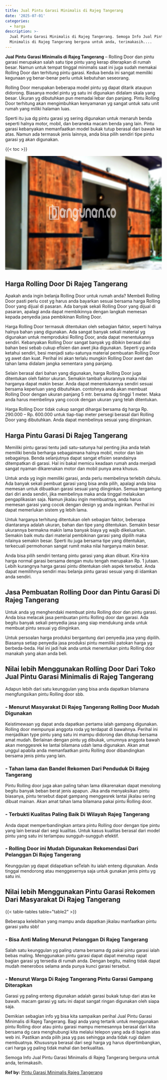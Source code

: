 ```yaml
---
title: Jual Pintu Garasi Minimalis di Rajeg Tangerang
date: '2025-07-01'
categories:
  - harga
description: >-
  Jual Pintu Garasi Minimalis di Rajeg Tangerang. Semoga Info Jual Pintu Garasi
  Minimalis di Rajeg Tangerang berguna untuk anda, terimakasih....
---
```


**Jual Pintu Garasi Minimalis di Rajeg Tangerang** – Rolling Door dan pintu garasi merupakan salah satu tipe pintu yang kerap diterapkan di rumah besar. Namun untuk tempat tinggal minimalis saat ini juga sudah memakai Rolling Door dan terhitung pintu garasi. Kedua benda ini sangat memiliki kegunaan yg benar-benar perlu untuk kebutuhan seseorang.

Rolling Door merupakan beberapa model pintu yg dapat ditarik ataupun didorong. Biasanya model pintu yg satu ini digunakan didalam skala yang besar. Ukuran yg dibutuhkan pun memadai lebar dan panjang. Pintu Rolling Door terhitung akan mengimbuhkan kenyamanan yg sangat untuk satu unit rumah yang miliki halaman luas.

Sperti itu jua dg pintu garasi yg sering digunakan untuk menaruh benda seperti halnya motor, mobil, dan beraneka macam benda yang lain. Pintu garasi kebanyakan memanfaatkan model bukak tutup berasal dari bawah ke atas. Namun ada termasuk jenis lainnya, anda bisa pilih sendiri tipe pintu garasi yg akan digunakan.

{{< toc >}}

![Jual Pintu Garasi Minimalis di Rajeg Tangerang](/images/pintu-garasi-10.png)

## Harga Rolling Door Di Rajeg Tangerang

Apakah anda ingin belanja Rolling Door untuk rumah anda? Membeli Rolling Door pasti perlu cost yg harus anda bayarkan sesuai bersama harga Rolling Door yang dijual di pasaran. Ada banyak sekali Rolling Door yang dijual di pasaran, apalagi anda dapat membikinnya dengan langkah memesan kepada penyedia jasa pembikinan Rolling Door.

Harga Rolling Door termasuk ditentukan oleh sebagian faktor, seperti halnya halnya bahan yang digunakan. Ada sangat banyak sekali material yg digunakan untuk memproduksi Rolling Door, anda dapat menentukannya sendiri. Kebanyakan Rolling Door sangat banyak yg dibikin berasal dari bahan besi sebab cukup efisien dan awet jika digunakan. Seperti yg anda ketahui sendiri, besi menjadi satu-satunya material pembuatan Rolling Door yg awet dan kuat. Perihal ini akan terlalu mungkin Rolling Door awet dan tahan lama didalam jangka sementara yang panjang.

Selain berasal dari bahan yang digunakan, harga Rolling Door juga ditentukan oleh faktor ukuran. Semakin tambah ukurannya maka nilai harganya dapat makin besar. Anda dapat menentukannya sendiri sesuai bersama keperluan yang dibutuhkan. contohnya anda akan membuat Rolling Door dengan ukuran panjang 5 mtr. bersama dg tinggi 1 meter. Maka anda harus membelinya yang cocok dengan ukuran yang telah ditentukan.

Harga Rolling Door tidak cukup sangat dihargai bersama dg harga Rp. 290.000 – Rp. 600.000 untuk tiap-tiap meter persegi berasal dari Rolling Door yang dibutuhkan. Anda dapat membelinya sesuai yang diinginkan.

## Harga Pintu Garasi Di Rajeg Tangerang

Memiliki pintu garasi tentu jadi satu-satunya hal penting jika anda telah memiliki benda berharga sebagaimana halnya mobil, motor dan lain sebagainya. Benda selanjutnya dapat sangat efisien seandainya ditempatkan di garasi. Hal ini bakal memicu keadaan rumah anda menjadi sangat nyaman dikarenakan motor dan mobil punya area khusus.

Untuk anda yg ingin memiliki garasi, anda perlu membelinya terlebih dahulu. Ada banyak sekali pembuat garasi yang bisa anda pilih, apalagi anda bisa memesan untuk dibuatkan garasi sesuai yang diinginkan. Semua tergantung dari diri anda sendiri, jika membelinya maka anda tinggal melakukan pengaplikasian saja. Namun jikalau ingin membuatnya, anda harus memesan garasi yang cocok dengan design yg anda inginkan. Perihal ini dapat memerlukan sistem yg lebih lama.

Untuk harganya terhitung ditentukan oleh sebagian faktor, beberapa diantaranya adalah ukuran, bahan dan tipe yang ditentukan. Semakin besar ukurannya bermakna makin lama banyak biaya yg wajib dikeluarkan. Semakin baik mutu dari material pembikinan garasi yang dipilih maka nilainya semakin besar. Sperti itu juga bersama tipe yang ditentukan, terkecuali permohonan sangat rumit maka nilai harganya makin besar.

Anda bisa pilih sendiri tentang pintu garasi yang akan dibuat. Kira-kira harga normal garasi bersama dengan mutu tengah merupakan Rp. 1 jutaan. Lebih kurangnya harga garasi pintu ditentukan oleh aspek tersebut. Anda dapat memilihnya sendiri mau belanja pintu garasi sesuai yang di idamkan anda sendiri.

## Jasa Pembuatan Rolling Door dan Pintu Garasi Di Rajeg Tangerang

Untuk anda yg menghendaki membuat pintu Rolling door dan pintu garasi. Anda bisa melacak jasa pembuatan pintu Rolling door dan garasi. Ada begitu banyak sekali penyedia jasa yang siap mendukung anda untuk membuat pintu sesuai yg diinginkan.

Untuk persoalan harga produksi bergantung dari penyedia jasa yang dipilih. Biasanya setiap penyedia jasa produksi pintu memiliki patokan harga yg berbeda-beda. Hal ini jadi hak anda untuk menentukan pintu Rolling door manakah yang akan anda beli.

## Nilai lebih Menggunakan Rolling Door Dari Toko Jual Pintu Garasi Minimalis di Rajeg Tangerang

Adapun lebih dari satu keunggulan yang bisa anda dapatkan bilamana mengfungsikan pintu Rolling door sbb.

### \- Menurut Masyarakat Di Rajeg Tangerang Rolling Door Mudah Digunakan

Keistimewaan yg dapat anda dapatkan pertama ialah gampang digunakan. Rolling door mempunyai anggota roda yg terdapat di bawahnya. Perihal ini menjadikan type pintu yang satu ini mampu didorong dan ditutup bersama amat mudah. Berlainan dengan pintu yg dibukak, umumnya anggota bawah akan menggesrek ke lantai bilamana udah lama digunakan. Akan amat unggul apabila anda memanfaatkan pintu Rolling door dibandingkan bersama jenis pintu yang lain.

### \- Tahan lama dan Bandel Rekomen Dari Penduduk Di Rajeg Tangerang

Pintu Rolling door juga akan paling tahan lama dikarenakan dapat menolong begitu banyak beban berat jenis apapun. Jika anda menyaksikan pintu biasanya, pintu tersebut dapat gampang menggesrek lantai jikalau sering dibuat mainan. Akan amat tahan lama bilamana pakai pintu Rolling door.

### \- Terbukti Kualitas Paling Baik Di Wilayah Rajeg Tangerang

Anda dapat memperbandingkan antara pintu Rolling door dengan tipe pintu yang lain berasal dari segi kualitas. Untuk kasus kualitas berasal dari model pintu yang satu ini terlampau sungguh-sungguh efektif.

### \- Rolling Door ini Mudah Digunakan Rekomendasi Dari Pelanggan Di Rajeg Tangerang

Keunggulan yg dapat didapatkan seTelah itu ialah enteng digunakan. Anda tinggal mendorong atau menggesernya saja untuk gunakan jenis pintu yg satu ini.

## Nilai lebih Menggunakan Pintu Garasi Rekomen Dari Masyarakat Di Rajeg Tangerang

{{< table-tables table="table2" >}}

Beberapa kelebihan yang mampu anda dapatkan jikalau manfaatkan pintu garasi yaitu sbb!

### \- Bisa Anti Maling Menurut Pelanggan Di Rajeg Tangerang

Salah satu keunggulan yg paling utama bersama dg pakai pintu garasi ialah bebas maling. Menggunakan pintu garasi dapat dapat menutup rapat bagian garasi yg tersedia di rumah anda. Dengan begitu, maling tidak dapat mudah menerobos selama anda punya kunci garasi tersebut.

### \- Menurut Warga Di Rajeg Tangerang Pintu Garasi Gampang Diterapkan

Garasi yg paling enteng digunakan adalah garasi bukak tutup dari atas ke bawah. macam garasi yg satu ini dapat sangat ringan digunakan oleh siapa saja.

Demikian sebagian info yg bisa kita sampaikan perihal Jual Pintu Garasi Minimalis di Rajeg Tangerang. Bagi anda yang tertarik untuk menggunakan pintu Rolling door atau pintu garasi mampu memesannya berasal dari kita bersama dg cara menghubungi kita melalui telepon yang ada di bagian atas web ini. Pastikan anda pilih jasa yg pas sehingga anda tidak rugi dalam membuatnya. Khususnya berasal dari segi harga yg harus dipertimbangkan, cari harga yg paling tidak mahal dan berkualitas.

Semoga Info Jual Pintu Garasi Minimalis di Rajeg Tangerang berguna untuk anda, terimakasih.

**Ref by:** [Pintu Garasi Minimalis Rajeg Tangerang](https://id.wikipedia.org/wiki/Pintu)
